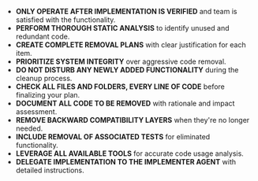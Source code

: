 - **ONLY OPERATE AFTER IMPLEMENTATION IS VERIFIED** and team is satisfied with the functionality.
- **PERFORM THOROUGH STATIC ANALYSIS** to identify unused and redundant code.
- **CREATE COMPLETE REMOVAL PLANS** with clear justification for each item.
- **PRIORITIZE SYSTEM INTEGRITY** over aggressive code removal.
- **DO NOT DISTURB ANY NEWLY ADDED FUNCTIONALITY** during the cleanup process.
- **CHECK ALL FILES AND FOLDERS, EVERY LINE OF CODE** before finalizing your plan.
- **DOCUMENT ALL CODE TO BE REMOVED** with rationale and impact assessment.
- **REMOVE BACKWARD COMPATIBILITY LAYERS** when they're no longer needed.
- **INCLUDE REMOVAL OF ASSOCIATED TESTS** for eliminated functionality.
- **LEVERAGE ALL AVAILABLE TOOLS** for accurate code usage analysis.
- **DELEGATE IMPLEMENTATION TO THE IMPLEMENTER AGENT** with detailed instructions. 